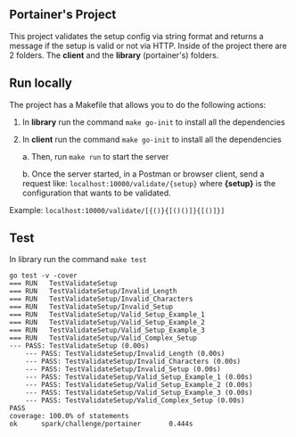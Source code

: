 ## Portainer's Project

This project validates the setup config via string format and returns a message if the setup is valid or not via HTTP.
Inside of the project there are 2 folders. The **client** and the **library** (portainer's) folders.

## Run locally

The project has a Makefile that allows you to do the following actions:

1.  In **library** run the command `make go-init` to install all the dependencies
2.  In **client** run the command `make go-init` to install all the dependencies

    a. Then, run `make run` to start the server

    b. Once the server started, in a Postman or browser client, send a request like:
    `localhost:10000/validate/{setup}` where **{setup}** is the configuration that wants to be validated.

Example: `localhost:10000/validate/[{()}{[()()]}{[()]}]`

## Test

In library run the command `make test`

    go test -v -cover
    === RUN   TestValidateSetup
    === RUN   TestValidateSetup/Invalid_Length
    === RUN   TestValidateSetup/Invalid_Characters
    === RUN   TestValidateSetup/Invalid_Setup
    === RUN   TestValidateSetup/Valid_Setup_Example_1
    === RUN   TestValidateSetup/Valid_Setup_Example_2
    === RUN   TestValidateSetup/Valid_Setup_Example_3
    === RUN   TestValidateSetup/Valid_Complex_Setup
    --- PASS: TestValidateSetup (0.00s)
        --- PASS: TestValidateSetup/Invalid_Length (0.00s)
        --- PASS: TestValidateSetup/Invalid_Characters (0.00s)
        --- PASS: TestValidateSetup/Invalid_Setup (0.00s)
        --- PASS: TestValidateSetup/Valid_Setup_Example_1 (0.00s)
        --- PASS: TestValidateSetup/Valid_Setup_Example_2 (0.00s)
        --- PASS: TestValidateSetup/Valid_Setup_Example_3 (0.00s)
        --- PASS: TestValidateSetup/Valid_Complex_Setup (0.00s)
    PASS
    coverage: 100.0% of statements
    ok      spark/challenge/portainer       0.444s

